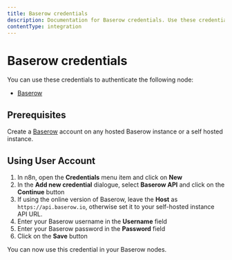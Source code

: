 ```yaml
---
title: Baserow credentials
description: Documentation for Baserow credentials. Use these credentials to authenticate Baserow in n8n, a workflow automation platform.
contentType: integration
---
```


# Baserow credentials

You can use these credentials to authenticate the following node:

- [Baserow](/integrations/builtin/app-nodes/n8n-nodes-base.baserow/)

## Prerequisites

Create a [Baserow](https://baserow.io/) account on any hosted Baserow instance
or a self hosted instance.

## Using User Account

1. In n8n, open the **Credentials** menu item and click on **New**
2. In the **Add new credential** dialogue, select **Baserow API** and click on the **Continue** button
3. If using the online version of Baserow, leave the **Host** as `https://api.baserow.io`, otherwise set it to your self-hosted instance API URL.
4. Enter your Baserow username in the **Username** field
5. Enter your Baserow password in the **Password** field
6. Click on the **Save** button

You can now use this credential in your Baserow nodes.

